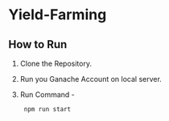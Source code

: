 # Yield-Farming

## How to Run

1. Clone the Repository.
2. Run you Ganache Account on local server.
3. Run Command -

        npm run start
